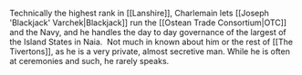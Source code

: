 Technically the highest rank in [[Lanshire]], Charlemain lets [[Joseph 'Blackjack' Varchek|Blackjack]] run the [[Ostean Trade Consortium|OTC]] and the Navy, and he handles the day to day governance of the largest of the Island States in Naia.  Not much in known about him or the rest of [[The Tivertons]], as he is a very private, almost secretive man.  While he is often at ceremonies and such, he rarely speaks.